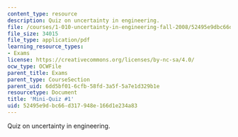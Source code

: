 ```yaml
---
content_type: resource
description: Quiz on uncertainty in engineering.
file: /courses/1-010-uncertainty-in-engineering-fall-2008/52495e9dbc66d317948e166d1e234a83_mini_quiz_1.pdf
file_size: 34015
file_type: application/pdf
learning_resource_types:
- Exams
license: https://creativecommons.org/licenses/by-nc-sa/4.0/
ocw_type: OCWFile
parent_title: Exams
parent_type: CourseSection
parent_uid: 6dd5bf01-6cfb-58fd-3a5f-5a7e1d329b1e
resourcetype: Document
title: 'Mini-Quiz #1'
uid: 52495e9d-bc66-d317-948e-166d1e234a83
---
```

Quiz on uncertainty in engineering.
